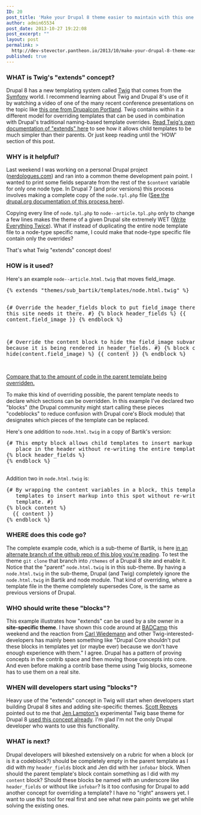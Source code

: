 ```yaml
---
ID: 20
post_title: 'Make your Drupal 8 theme easier to maintain with this one weird trick (Twig&#8217;s &#8220;extends&#8221; concept)'
author: admin65534
post_date: 2013-10-27 19:22:08
post_excerpt: ""
layout: post
permalink: >
  http://dev-stevector.pantheon.io/2013/10/make-your-drupal-8-theme-easier-to-maintain-with-this-one-weird-trick-twigs-extends-concept/
published: true
---
```

<h3>WHAT is Twig's "extends" concept?</h3>
Drupal 8 has a new templating system called <a href="http://twig.sensiolabs.org/">Twig</a> that comes from the <a href="http://symfony.com/">Symfony</a> world.
I recommend learning about Twig and Drupal 8's use of it by watching a video of one of the many recent conference presentations on the topic like <a href="https://portland2013.drupal.org/session/using-twig-new-template-engine-drupal-8">this one from Drupalcon Portland</a>.
Twig contains within it a different model for overriding templates that can be used in combination with Drupal's traditional naming-based template overrides.
<a href="http://twig.sensiolabs.org/doc/tags/extends.html">Read Twig's own documentation of "extends" here</a> to see how it allows child templates to be much simpler than their parents. Or just keep reading until the 'HOW' section of this post.
<h3>WHY is it helpful?</h3>
Last weekend I was working on a personal Drupal project (<a href="http://nerdologues.com">nerdologues.com</a>) and ran into a common theme development pain point.
I wanted to print some fields separate from the rest of the <code>$content</code> variable for only one node type.
In Drupal 7 (and prior versions) this process involves making a complete copy of the <code>node.tpl.php</code> file (<a href="https://drupal.org/node/17565">See the drupal.org documentation of this process here</a>).

Copying every line of <code>node.tpl.php</code> to <code>node--article.tpl.php</code> only to change a few lines makes the theme of a given Drupal site extremely WET (<a href="http://en.wikipedia.org/wiki/Don't_repeat_yourself#DRY_vs_WET_solutions">Write Everything Twice</a>).
What if instead of duplicating the entire node template file to a node-type specific name, I could make that node-type specific file contain only the overrides?

That's what Twig "extends" concept does!
<h3>HOW is it used?</h3>
Here's an example <code>node--article.html.twig</code> that moves field_image.
<pre>{% extends "themes/sub_bartik/templates/node.html.twig" %}

{# Override the header_fields block to put field_image there because this site
   needs it there. #}
{% block header_fields %}
  {{ content.field_image }}
{% endblock %}

{# Override the content block to hide the field_image subvariable because
   it is being rendered in header_fields. #}
{% block content %}
  {% hide(content.field_image) %}
  {{ content }}
{% endblock %}

</pre>
<a href="https://github.com/stevector/stevector.github.io/blob/example--twig-extends/templates/node.html.twig">Compare that to the amount of code in the parent template being overridden.</a>

To make this kind of overriding possible, the parent template needs to declare which sections can be overridden. In this example I've declared two "blocks" (the Drupal community might start calling these pieces "codeblocks" to reduce confusion with Drupal core's Block module) that designates which pieces of the template can be replaced.

Here's one addition to <code>node.html.twig</code> in a copy of Bartik's version:
<pre>{# This empty block allows child templates to insert markup into this
   place in the header without re-writing the entire template. #}
{% block header_fields %}
{% endblock %}

</pre>
Addition two in <code>node.html.twig</code> is:
<pre>{# By wrapping the content variables in a block, this template allows child
   templates to insert markup into this spot without re-writing the entire
   template. #}
{% block content %}
  {{ content }}
{% endblock %}
</pre>
<h3>WHERE does this code go?</h3>
The complete example code, which is a sub-theme of Bartik, is here <a href="https://github.com/stevector/stevector.github.io/tree/example--twig-extends">in an alternate branch of the github repo of this blog you're reading</a>.
To test the theme <code>git clone</code> that branch into <code>/themes</code> of a Drupal 8 site and enable it.
Notice that the "parent" <code>node.html.twig</code> is in this sub-theme.
By having a <code>node.html.twig</code> in the sub-theme, Drupal (and Twig) completely ignore the <code>node.html.twig</code> in Bartik and node module.
That kind of overriding, where a template file in the theme completely supersedes Core, is the same as previous versions of Drupal.
<h3>WHO should write these "blocks"?</h3>
This example illustrates how "extends" can be used by a site owner in a <strong>site-specific theme</strong>.
I have shown this code around at <a href="http://2013.badcamp.net/">BADCamp</a> this weekend and the reaction from <a href="https://twitter.com/c4rl">Carl Wiedemann</a> and other Twig-interested-developers has mainly been something like "Drupal Core shouldn't put these blocks in templates yet (or maybe ever) because we don't have enough experience with them."
I agree.
Drupal has a pattern of proving concepts in the contrib space and then moving those concepts into core.
And even before making a contrib base theme using Twig blocks, someone has to use them on a real site.
<h3>WHEN will developers start using "blocks"?</h3>
Heavy use of the "extends" concept in Twig will start when developers start building Drupal 8 sites and adding site-specific themes.
<a href="https://twitter.com/Cottser">Scott Reeves</a> pointed out to me that <a href="https://twitter.com/jenlampton">Jen Lampton's</a> experimental Twig base theme for Drupal 8 <a href="https://github.com/jenlampton/twiggy/blob/master/templates/node.html.twig#L98">used this concept already</a>. I'm glad I'm not the only Drupal developer who wants to use this functionality.
<h3>WHAT is next?</h3>
Drupal developers will bikeshed extensively on a rubric for when a block (or is it a codeblock?) should be completely empty in the parent template as I did with my <code>header_fields</code> block and Jen did with her <code>infobar</code> block.
When should the parent template's block contain something as I did with my <code>content</code> block?
Should these blocks be named with an underscore like <code>header_fields</code> or without like <code>infobar</code>?
Is it too confusing for Drupal to add another concept for overriding a template? I have no "right" answers yet.
I want to use this tool for real first and see what new pain points we get while solving the existing ones.